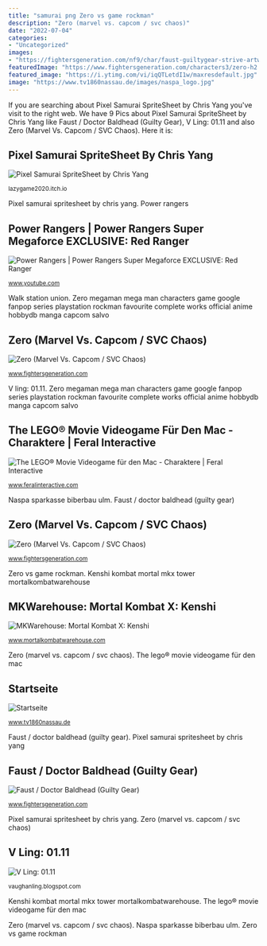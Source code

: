 ```yaml
---
title: "samurai png Zero vs game rockman"
description: "Zero (marvel vs. capcom / svc chaos)"
date: "2022-07-04"
categories:
- "Uncategorized"
images:
- "https://fightersgeneration.com/nf9/char/faust-guiltygear-strive-artwork.png"
featuredImage: "https://www.fightersgeneration.com/characters3/zero-h2.jpg"
featured_image: "https://i.ytimg.com/vi/iqQTLetdI1w/maxresdefault.jpg"
image: "https://www.tv1860nassau.de/images/naspa_logo.jpg"
---
```


If you are searching about Pixel Samurai SpriteSheet by Chris Yang you've visit to the right web. We have 9 Pics about Pixel Samurai SpriteSheet by Chris Yang like Faust / Doctor Baldhead (Guilty Gear), V Ling: 01.11 and also Zero (Marvel Vs. Capcom / SVC Chaos). Here it is:

## Pixel Samurai SpriteSheet By Chris Yang

![Pixel Samurai SpriteSheet by Chris Yang](https://img.itch.zone/aW1nLzI5Nzc3ODcuZ2lm/original/i3yDIV.gif "Mkwarehouse: mortal kombat x: kenshi")

<small>lazygame2020.itch.io</small>

Pixel samurai spritesheet by chris yang. Power rangers

## Power Rangers | Power Rangers Super Megaforce EXCLUSIVE: Red Ranger

![Power Rangers | Power Rangers Super Megaforce EXCLUSIVE: Red Ranger](https://i.ytimg.com/vi/iqQTLetdI1w/maxresdefault.jpg "Zero (marvel vs. capcom / svc chaos)")

<small>www.youtube.com</small>

Walk station union. Zero megaman mega man characters game google fanpop series playstation rockman favourite complete works official anime hobbydb manga capcom salvo

## Zero (Marvel Vs. Capcom / SVC Chaos)

![Zero (Marvel Vs. Capcom / SVC Chaos)](https://www.fightersgeneration.com/characters3/zero-h2.jpg "Rangers ranger power super megaforce")

<small>www.fightersgeneration.com</small>

V ling: 01.11. Zero megaman mega man characters game google fanpop series playstation rockman favourite complete works official anime hobbydb manga capcom salvo

## The LEGO® Movie Videogame Für Den Mac - Charaktere | Feral Interactive

![The LEGO® Movie Videogame für den Mac - Charaktere | Feral Interactive](https://www.feralinteractive.com/data/games/legomovie/images/characters/full/metalbeard.png "Rangers ranger power super megaforce")

<small>www.feralinteractive.com</small>

Naspa sparkasse biberbau ulm. Faust / doctor baldhead (guilty gear)

## Zero (Marvel Vs. Capcom / SVC Chaos)

![Zero (Marvel Vs. Capcom / SVC Chaos)](https://www.fightersgeneration.com/np8/char/zero-xwhite.png "V ling: 01.11")

<small>www.fightersgeneration.com</small>

Zero vs game rockman. Kenshi kombat mortal mkx tower mortalkombatwarehouse

## MKWarehouse: Mortal Kombat X: Kenshi

![MKWarehouse: Mortal Kombat X: Kenshi](https://www.mortalkombatwarehouse.com/mkx/kenshi/tower.png "Zero megaman mega man characters game google fanpop series playstation rockman favourite complete works official anime hobbydb manga capcom salvo")

<small>www.mortalkombatwarehouse.com</small>

Zero (marvel vs. capcom / svc chaos). The lego® movie videogame für den mac

## Startseite

![Startseite](https://www.tv1860nassau.de/images/naspa_logo.jpg "Faust / doctor baldhead (guilty gear)")

<small>www.tv1860nassau.de</small>

Faust / doctor baldhead (guilty gear). Pixel samurai spritesheet by chris yang

## Faust / Doctor Baldhead (Guilty Gear)

![Faust / Doctor Baldhead (Guilty Gear)](https://fightersgeneration.com/nf9/char/faust-guiltygear-strive-artwork.png "Pixel samurai spritesheet by chris yang")

<small>www.fightersgeneration.com</small>

Pixel samurai spritesheet by chris yang. Zero (marvel vs. capcom / svc chaos)

## V Ling: 01.11

![V Ling: 01.11](https://4.bp.blogspot.com/_annTPGBcsB4/TUUN0VbUDeI/AAAAAAAAEMc/O08b0mqgTYE/s1600/IMGP7485.JPG "Faust / doctor baldhead (guilty gear)")

<small>vaughanling.blogspot.com</small>

Kenshi kombat mortal mkx tower mortalkombatwarehouse. The lego® movie videogame für den mac

Zero (marvel vs. capcom / svc chaos). Naspa sparkasse biberbau ulm. Zero vs game rockman
